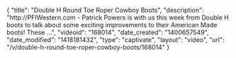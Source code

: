 {
    "title": "Double H Round Toe Roper Cowboy Boots",
    "description": "http:\/\/PFIWestern.com - Patrick Powers is with us this week from Double H boots to talk about some exciting improvements to their American Made boots! These ...",
    "videoid": "168014",
    "date_created": "1400657549",
    "date_modified": "1418181432",
    "type": "captivate",
    "layout": "video",
    "url": "\/v\/double-h-round-toe-roper-cowboy-boots\/168014"
}